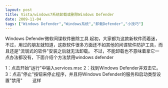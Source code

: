 ```yaml
---
layout: post
title: Vista/windows7系统卸载或删除Windows Defender		
date: 2009-11-04
tags: ["Windows Defender","Windows系统","卸载Defender","小技巧"]
---
```


Windows Defender微软间谍软件删除工具
起初，大家都为这款新软件而着迷，不过，用过的朋友就知道，这款软件很多方面还不如其他的间谍软件防护工具，而且还是"流氓式的软件"安装之后就无法卸载。
不过，不能卸载也不意味着拿它一点办法都没有，下面介绍个方法禁用windows defender

1：点击开始"运行"中输入services.msc
2：找到Windows Defender并双击它。
3：点击"停止"按钮来停止程序，并且将Windows Defender的服务和启动类型设置"禁用"　　
这样		